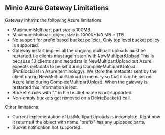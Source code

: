 ## Minio Azure Gateway Limitations

Gateway inherits the following Azure limitations:

- Maximum Multipart part size is 100MB.
- Maximum Multipart object size is 10000*100 MB = 1TB
- No support for prefix based bucket policies. Only top level bucket policy is supported.
- Gateway restart implies all the ongoing multipart uploads must be restarted.
  i.e clients must again start with NewMultipartUpload
  This is because S3 clients send metadata in NewMultipartUpload but Azure expects metadata to
  be set during CompleteMultipartUpload (PutBlockList in Azure terminology). We store the metadata
  sent by the client during NewMultipartUpload in memory so that it can be set on Azure later during
  CompleteMultipartUpload. When the gateway is restarted this information is lost.
- Bucket names with "." in the bucket name is not supported.
- Non-empty buckets get removed on a DeleteBucket() call.

Other limitations:
- Current implementation of ListMultipartUploads is incomplete. Right now it returns if the object with name "prefix" has any uploaded parts.
- Bucket notification not supported.
